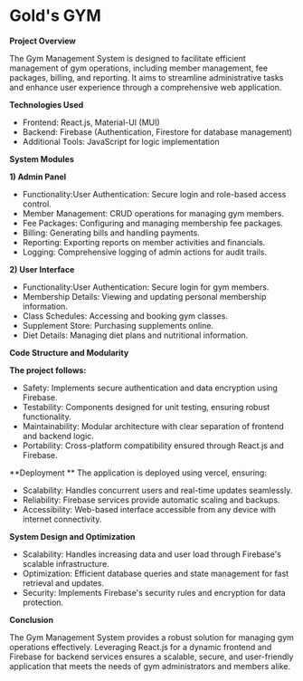 # Gold's GYM
**Project Overview**

The Gym Management System is designed to facilitate efficient management of gym operations, including member management, fee packages, billing, and reporting. It aims to streamline administrative tasks and enhance user experience through a comprehensive web application.

**Technologies Used**

- Frontend: React.js, Material-UI (MUI)
- Backend: Firebase (Authentication, Firestore for database management)
- Additional Tools: JavaScript for logic implementation

**System Modules**

**1) Admin Panel**

- Functionality:User Authentication: Secure login and role-based access control.
- Member Management: CRUD operations for managing gym members.
- Fee Packages: Configuring and managing membership fee packages.
- Billing: Generating bills and handling payments.
- Reporting: Exporting reports on member activities and financials.
- Logging: Comprehensive logging of admin actions for audit trails.

**2) User Interface**

- Functionality:User Authentication: Secure login for gym members.
- Membership Details: Viewing and updating personal membership information.
- Class Schedules: Accessing and booking gym classes.
- Supplement Store: Purchasing supplements online.
- Diet Details: Managing diet plans and nutritional information.

**Code Structure and Modularity**

**The project follows:**

- Safety: Implements secure authentication and data encryption using Firebase.
- Testability: Components designed for unit testing, ensuring robust functionality.
- Maintainability: Modular architecture with clear separation of frontend and backend logic.
- Portability: Cross-platform compatibility ensured through React.js and Firebase.

**Deployment
**
The application is deployed using vercel, ensuring:

- Scalability: Handles concurrent users and real-time updates seamlessly.
- Reliability: Firebase services provide automatic scaling and backups.
- Accessibility: Web-based interface accessible from any device with internet connectivity.

**System Design and Optimization**

- Scalability: Handles increasing data and user load through Firebase's scalable infrastructure.
- Optimization: Efficient database queries and state management for fast retrieval and updates.
- Security: Implements Firebase's security rules and encryption for data protection.

**Conclusion**

The Gym Management System provides a robust solution for managing gym operations effectively. Leveraging React.js for a dynamic frontend and Firebase for backend services ensures a scalable, secure, and user-friendly application that meets the needs of gym administrators and members alike.
